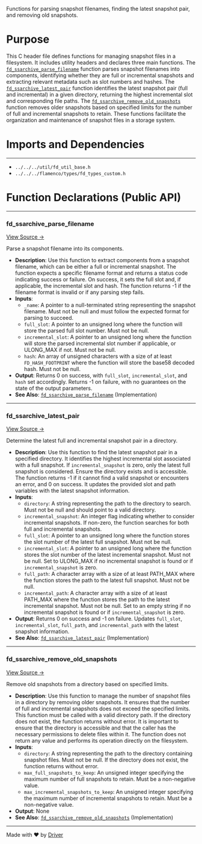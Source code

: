 <!--------------------------------------------------------------------------------->
<!-- IMPORTANT: This file is auto-generated by Driver (https://driver.ai). -------->
<!-- Manual edits may be overwritten on future commits. --------------------------->
<!--------------------------------------------------------------------------------->

Functions for parsing snapshot filenames, finding the latest snapshot pair, and removing old snapshots.

# Purpose
This C header file defines functions for managing snapshot files in a filesystem. It includes utility headers and declares three main functions. The [`fd_ssarchive_parse_filename`](<#fd_ssarchive_parse_filename>) function parses snapshot filenames into components, identifying whether they are full or incremental snapshots and extracting relevant metadata such as slot numbers and hashes. The [`fd_ssarchive_latest_pair`](<#fd_ssarchive_latest_pair>) function identifies the latest snapshot pair (full and incremental) in a given directory, returning the highest incremental slot and corresponding file paths. The [`fd_ssarchive_remove_old_snapshots`](<#fd_ssarchive_remove_old_snapshots>) function removes older snapshots based on specified limits for the number of full and incremental snapshots to retain. These functions facilitate the organization and maintenance of snapshot files in a storage system.
# Imports and Dependencies

---
- `../../../util/fd_util_base.h`
- `../../../flamenco/types/fd_types_custom.h`


# Function Declarations (Public API)

---
### fd\_ssarchive\_parse\_filename<!-- {{#callable_declaration:fd_ssarchive_parse_filename}} -->
[View Source →](<../../../../../../src/discof/restore/utils/fd_ssarchive.h#L7>)

Parse a snapshot filename into its components.
- **Description**: Use this function to extract components from a snapshot filename, which can be either a full or incremental snapshot. The function expects a specific filename format and returns a status code indicating success or failure. On success, it sets the full slot and, if applicable, the incremental slot and hash. The function returns -1 if the filename format is invalid or if any parsing step fails.
- **Inputs**:
    - `_name`: A pointer to a null-terminated string representing the snapshot filename. Must not be null and must follow the expected format for parsing to succeed.
    - `full_slot`: A pointer to an unsigned long where the function will store the parsed full slot number. Must not be null.
    - `incremental_slot`: A pointer to an unsigned long where the function will store the parsed incremental slot number if applicable, or ULONG_MAX if not. Must not be null.
    - `hash`: An array of unsigned characters with a size of at least `FD_HASH_FOOTPRINT` where the function will store the base58 decoded hash. Must not be null.
- **Output**: Returns 0 on success, with `full_slot`, `incremental_slot`, and `hash` set accordingly. Returns -1 on failure, with no guarantees on the state of the output parameters.
- **See Also**: [`fd_ssarchive_parse_filename`](<fd_ssarchive.c.md#fd_ssarchive_parse_filename>)  (Implementation)


---
### fd\_ssarchive\_latest\_pair<!-- {{#callable_declaration:fd_ssarchive_latest_pair}} -->
[View Source →](<../../../../../../src/discof/restore/utils/fd_ssarchive.h#L35>)

Determine the latest full and incremental snapshot pair in a directory.
- **Description**: Use this function to find the latest snapshot pair in a specified directory. It identifies the highest incremental slot associated with a full snapshot. If `incremental_snapshot` is zero, only the latest full snapshot is considered. Ensure the directory exists and is accessible. The function returns -1 if it cannot find a valid snapshot or encounters an error, and 0 on success. It updates the provided slot and path variables with the latest snapshot information.
- **Inputs**:
    - `directory`: A string representing the path to the directory to search. Must not be null and should point to a valid directory.
    - `incremental_snapshot`: An integer flag indicating whether to consider incremental snapshots. If non-zero, the function searches for both full and incremental snapshots.
    - `full_slot`: A pointer to an unsigned long where the function stores the slot number of the latest full snapshot. Must not be null.
    - `incremental_slot`: A pointer to an unsigned long where the function stores the slot number of the latest incremental snapshot. Must not be null. Set to ULONG_MAX if no incremental snapshot is found or if `incremental_snapshot` is zero.
    - `full_path`: A character array with a size of at least PATH_MAX where the function stores the path to the latest full snapshot. Must not be null.
    - `incremental_path`: A character array with a size of at least PATH_MAX where the function stores the path to the latest incremental snapshot. Must not be null. Set to an empty string if no incremental snapshot is found or if `incremental_snapshot` is zero.
- **Output**: Returns 0 on success and -1 on failure. Updates `full_slot`, `incremental_slot`, `full_path`, and `incremental_path` with the latest snapshot information.
- **See Also**: [`fd_ssarchive_latest_pair`](<fd_ssarchive.c.md#fd_ssarchive_latest_pair>)  (Implementation)


---
### fd\_ssarchive\_remove\_old\_snapshots<!-- {{#callable_declaration:fd_ssarchive_remove_old_snapshots}} -->
[View Source →](<../../../../../../src/discof/restore/utils/fd_ssarchive.h#L47>)

Remove old snapshots from a directory based on specified limits.
- **Description**: Use this function to manage the number of snapshot files in a directory by removing older snapshots. It ensures that the number of full and incremental snapshots does not exceed the specified limits. This function must be called with a valid directory path. If the directory does not exist, the function returns without error. It is important to ensure that the directory is accessible and that the caller has the necessary permissions to delete files within it. The function does not return any value and performs its operation directly on the filesystem.
- **Inputs**:
    - `directory`: A string representing the path to the directory containing snapshot files. Must not be null. If the directory does not exist, the function returns without error.
    - `max_full_snapshots_to_keep`: An unsigned integer specifying the maximum number of full snapshots to retain. Must be a non-negative value.
    - `max_incremental_snapshots_to_keep`: An unsigned integer specifying the maximum number of incremental snapshots to retain. Must be a non-negative value.
- **Output**: None
- **See Also**: [`fd_ssarchive_remove_old_snapshots`](<fd_ssarchive.c.md#fd_ssarchive_remove_old_snapshots>)  (Implementation)



---
Made with ❤️ by [Driver](https://www.driver.ai/)